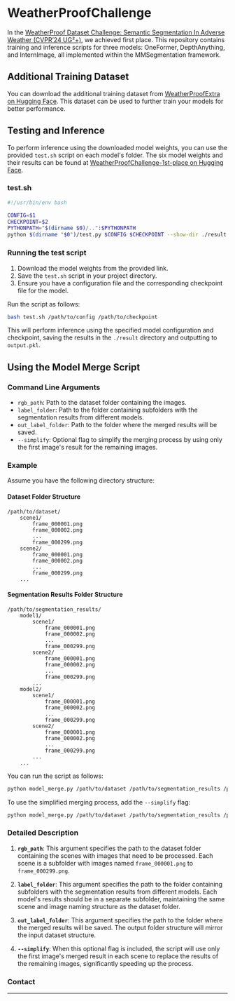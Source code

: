 

# WeatherProofChallenge

In the [WeatherProof Dataset Challenge: Semantic Segmentation In Adverse Weather (CVPR’24 UG²+)](http://cvpr2023.ug2challenge.org/index.html), we achieved first place. This repository contains training and inference scripts for three models: OneFormer, DepthAnything, and InternImage, all implemented within the MMSegmentation framework.

## Additional Training Dataset

You can download the additional training dataset from [WeatherProofExtra on Hugging Face](https://huggingface.co/datasets/WangFangjun/WeatherProofExtra). This dataset can be used to further train your models for better performance.

## Testing and Inference

To perform inference using the downloaded model weights, you can use the provided `test.sh` script on each model's folder. The six model weights and their results can be found at [WeatherProofChallenge-1st-place on Hugging Face](https://huggingface.co/WangFangjun/WeatherProofChallenge-1st-place).

### test.sh
```bash
#!/usr/bin/env bash

CONFIG=$1 
CHECKPOINT=$2 
PYTHONPATH="$(dirname $0)/..":$PYTHONPATH
python $(dirname "$0")/test.py $CONFIG $CHECKPOINT --show-dir ./result --out output.pkl
```

### Running the test script

1. Download the model weights from the provided link.
2. Save the `test.sh` script in your project directory.
3. Ensure you have a configuration file and the corresponding checkpoint file for the model.

Run the script as follows:
```bash
bash test.sh /path/to/config /path/to/checkpoint
```

This will perform inference using the specified model configuration and checkpoint, saving the results in the `./result` directory and outputting to `output.pkl`.

## Using the Model Merge Script

### Command Line Arguments

- `rgb_path`: Path to the dataset folder containing the images.
- `label_folder`: Path to the folder containing subfolders with the segmentation results from different models.
- `out_label_folder`: Path to the folder where the merged results will be saved.
- `--simplify`: Optional flag to simplify the merging process by using only the first image's result for the remaining images.

### Example

Assume you have the following directory structure:

#### Dataset Folder Structure
```
/path/to/dataset/
    scene1/
        frame_000001.png
        frame_000002.png
        ...
        frame_000299.png
    scene2/
        frame_000001.png
        frame_000002.png
        ...
        frame_000299.png
    ...
```

#### Segmentation Results Folder Structure
```
/path/to/segmentation_results/
    model1/
        scene1/
            frame_000001.png
            frame_000002.png
            ...
            frame_000299.png
        scene2/
            frame_000001.png
            frame_000002.png
            ...
            frame_000299.png
        ...
    model2/
        scene1/
            frame_000001.png
            frame_000002.png
            ...
            frame_000299.png
        scene2/
            frame_000001.png
            frame_000002.png
            ...
            frame_000299.png
        ...
    ...
```

You can run the script as follows:

```bash
python model_merge.py /path/to/dataset /path/to/segmentation_results /path/to/output_results
```

To use the simplified merging process, add the `--simplify` flag:

```bash
python model_merge.py /path/to/dataset /path/to/segmentation_results /path/to/output_results --simplify
```

### Detailed Description

1. **`rgb_path`**: This argument specifies the path to the dataset folder containing the scenes with images that need to be processed. Each scene is a subfolder with images named `frame_000001.png` to `frame_000299.png`.

2. **`label_folder`**: This argument specifies the path to the folder containing subfolders with the segmentation results from different models. Each model's results should be in a separate subfolder, maintaining the same scene and image naming structure as the dataset folder.

3. **`out_label_folder`**: This argument specifies the path to the folder where the merged results will be saved. The output folder structure will mirror the input dataset structure.

4. **`--simplify`**: When this optional flag is included, the script will use only the first image's merged result in each scene to replace the results of the remaining images, significantly speeding up the process.

### Contact

[//]: # (For any questions or issues, please contact [Your Name] at [Your Email].)

---

